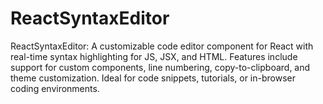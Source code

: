 # ReactSyntaxEditor
ReactSyntaxEditor: A customizable code editor component for React with real-time syntax highlighting for JS, JSX, and HTML. Features include support for custom components, line numbering, copy-to-clipboard, and theme customization. Ideal for code snippets, tutorials, or in-browser coding environments.
